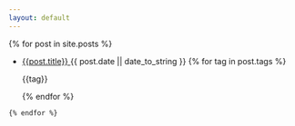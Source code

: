 ```yaml
---
layout: default
---
```


<div class="posts">
    {% for post in site.posts %}
        <ul>
            <li>
                <a href="{{ post.url}}">{{post.title}} <span class="post-date" style="display: inline-block;"> {{ post.date || date_to_string }}</span></a>
                {% for tag in post.tags %}
                    <p>{{tag}}</p>
                {% endfor %}
            </li>
        </ul>
         
    {% endfor %}
</div>
